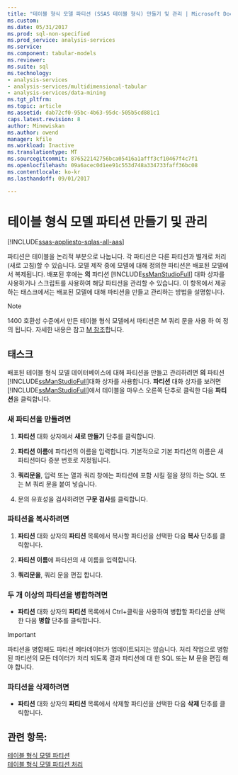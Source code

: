 ```yaml
---
title: "테이블 형식 모델 파티션 (SSAS 테이블 형식) 만들기 및 관리 | Microsoft Docs"
ms.custom: 
ms.date: 05/31/2017
ms.prod: sql-non-specified
ms.prod_service: analysis-services
ms.service: 
ms.component: tabular-models
ms.reviewer: 
ms.suite: sql
ms.technology:
- analysis-services
- analysis-services/multidimensional-tabular
- analysis-services/data-mining
ms.tgt_pltfrm: 
ms.topic: article
ms.assetid: dab72cf0-95bc-4b63-95dc-505b5cd881c1
caps.latest.revision: 8
author: Minewiskan
ms.author: owend
manager: kfile
ms.workload: Inactive
ms.translationtype: MT
ms.sourcegitcommit: 876522142756bca05416a1afff3cf10467f4c7f1
ms.openlocfilehash: 09a6acec0d1ee91c553d748a334733faff36bc08
ms.contentlocale: ko-kr
ms.lasthandoff: 09/01/2017

---
```

# <a name="create-and-manage-tabular-model-partitions"></a>테이블 형식 모델 파티션 만들기 및 관리

[!INCLUDE[ssas-appliesto-sqlas-all-aas](../../includes/ssas-appliesto-sqlas-all-aas.md)]

  파티션은 테이블을 논리적 부분으로 나눕니다. 각 파티션은 다른 파티션과 별개로 처리(새로 고침)할 수 있습니다. 모델 제작 중에 모델에 대해 정의한 파티션은 배포된 모델에서 복제됩니다. 배포된 후에는 **의** 파티션 [!INCLUDE[ssManStudioFull](../../includes/ssmanstudiofull-md.md)] 대화 상자를 사용하거나 스크립트를 사용하여 해당 파티션을 관리할 수 있습니다. 이 항목에서 제공하는 태스크에서는 배포된 모델에 대해 파티션을 만들고 관리하는 방법을 설명합니다.  
  
  > [!NOTE]  
>  1400 호환성 수준에서 만든 테이블 형식 모델에서 파티션은 M 쿼리 문을 사용 하 여 정의 됩니다. 자세한 내용은 참고 [M 참조](https://msdn.microsoft.com/library/mt211003.aspx)합니다. 
>
  
## <a name="tasks"></a>태스크  
 배포된 테이블 형식 모델 데이터베이스에 대해 파티션을 만들고 관리하려면 **의** 파티션 [!INCLUDE[ssManStudioFull](../../includes/ssmanstudiofull-md.md)]대화 상자를 사용합니다. **파티션** 대화 상자를 보려면 [!INCLUDE[ssManStudioFull](../../includes/ssmanstudiofull-md.md)]에서 테이블을 마우스 오른쪽 단추로 클릭한 다음 **파티션**을 클릭합니다.  
  
###  <a name="bkmk_create_new"></a> 새 파티션을 만들려면  
  
1.  **파티션** 대화 상자에서 **새로 만들기** 단추를 클릭합니다.  
  
2.  **파티션 이름**에 파티션의 이름을 입력합니다. 기본적으로 기본 파티션의 이름은 새 파티션마다 증분 번호로 지정됩니다.  
  
3.  **쿼리문을**, 입력 또는 열과 쿼리 창에는 파티션에 포함 시킬 절을 정의 하는 SQL 또는 M 쿼리 문을 붙여 넣습니다.  
  
4.  문의 유효성을 검사하려면 **구문 검사**를 클릭합니다.  
  
###  <a name="bkmk_copy"></a> 파티션을 복사하려면  
  
1.  **파티션** 대화 상자의 **파티션** 목록에서 복사할 파티션을 선택한 다음 **복사** 단추를 클릭합니다.  
  
2.  **파티션 이름**에 파티션의 새 이름을 입력합니다.  
  
3.  **쿼리문을**, 쿼리 문을 편집 합니다.  
  
###  <a name="bkmk_merge"></a> 두 개 이상의 파티션을 병합하려면  
  
-   **파티션** 대화 상자의 **파티션** 목록에서 Ctrl+클릭을 사용하여 병합할 파티션을 선택한 다음 **병합** 단추를 클릭합니다.  
  
> [!IMPORTANT]  
>  파티션을 병합해도 파티션 메타데이터가 업데이트되지는 않습니다. 처리 작업으로 병합 된 파티션의 모든 데이터가 처리 되도록 결과 파티션에 대 한 SQL 또는 M 문을 편집 해야 합니다.  
  
###  <a name="bkmk_delete"></a> 파티션을 삭제하려면  
  
-   **파티션** 대화 상자의 **파티션** 목록에서 삭제할 파티션을 선택한 다음 **삭제** 단추를 클릭합니다.  
  
## <a name="see-also"></a>관련 항목:  
 [테이블 형식 모델 파티션](../../analysis-services/tabular-models/tabular-model-partitions-ssas-tabular.md)   
 [테이블 형식 모델 파티션 처리](../../analysis-services/tabular-models/process-tabular-model-partitions-ssas-tabular.md)  
  
  

